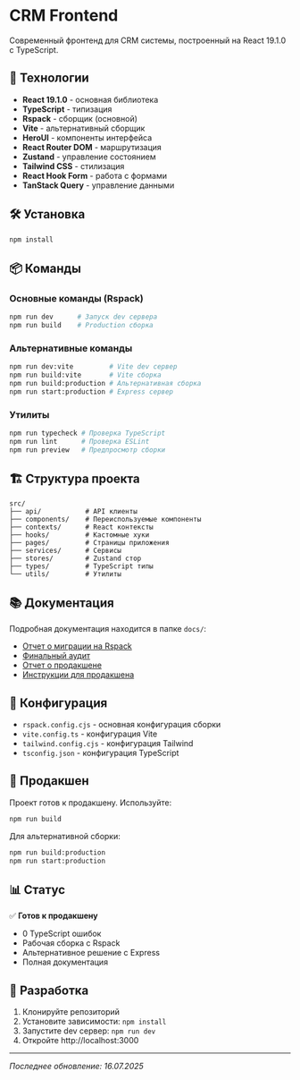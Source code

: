# CRM Frontend

Современный фронтенд для CRM системы, построенный на React 19.1.0 с TypeScript.

## 🚀 Технологии

- **React 19.1.0** - основная библиотека
- **TypeScript** - типизация
- **Rspack** - сборщик (основной)
- **Vite** - альтернативный сборщик
- **HeroUI** - компоненты интерфейса
- **React Router DOM** - маршрутизация
- **Zustand** - управление состоянием
- **Tailwind CSS** - стилизация
- **React Hook Form** - работа с формами
- **TanStack Query** - управление данными

## 🛠️ Установка

```bash
npm install
```

## 📦 Команды

### Основные команды (Rspack)
```bash
npm run dev      # Запуск dev сервера
npm run build    # Production сборка
```

### Альтернативные команды
```bash
npm run dev:vite         # Vite dev сервер
npm run build:vite       # Vite сборка
npm run build:production # Альтернативная сборка
npm run start:production # Express сервер
```

### Утилиты
```bash
npm run typecheck # Проверка TypeScript
npm run lint      # Проверка ESLint
npm run preview   # Предпросмотр сборки
```

## 🏗️ Структура проекта

```
src/
├── api/           # API клиенты
├── components/    # Переиспользуемые компоненты
├── contexts/      # React контексты
├── hooks/         # Кастомные хуки
├── pages/         # Страницы приложения
├── services/      # Сервисы
├── stores/        # Zustand стор
├── types/         # TypeScript типы
└── utils/         # Утилиты
```

## 📚 Документация

Подробная документация находится в папке `docs/`:

- [Отчет о миграции на Rspack](docs/RSPACK_MIGRATION_REPORT.md)
- [Финальный аудит](docs/FINAL_AUDIT_REPORT.md)
- [Отчет о продакшене](docs/PRODUCTION_REPORT.md)
- [Инструкции для продакшена](docs/PRODUCTION_README.md)

## 🔧 Конфигурация

- `rspack.config.cjs` - основная конфигурация сборки
- `vite.config.ts` - конфигурация Vite
- `tailwind.config.cjs` - конфигурация Tailwind
- `tsconfig.json` - конфигурация TypeScript

## 🚀 Продакшен

Проект готов к продакшену. Используйте:

```bash
npm run build
```

Для альтернативной сборки:

```bash
npm run build:production
npm run start:production
```

## 📊 Статус

✅ **Готов к продакшену**
- 0 TypeScript ошибок
- Рабочая сборка с Rspack
- Альтернативное решение с Express
- Полная документация

## 🤝 Разработка

1. Клонируйте репозиторий
2. Установите зависимости: `npm install`
3. Запустите dev сервер: `npm run dev`
4. Откройте http://localhost:3000

---

*Последнее обновление: 16.07.2025* 